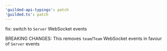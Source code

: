 ```yaml
---
'guilded-api-typings': patch
'guilded.ts': patch
---
```


fix: switch to `Server` WebSocket events

BREAKING CHANGES: This removes `team`/`Team` WebSocket events in favour of `Server` events
